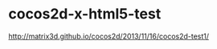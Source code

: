 cocos2d-x-html5-test
====================

http://matrix3d.github.io/cocos2d/2013/11/16/cocos2d-test1/
